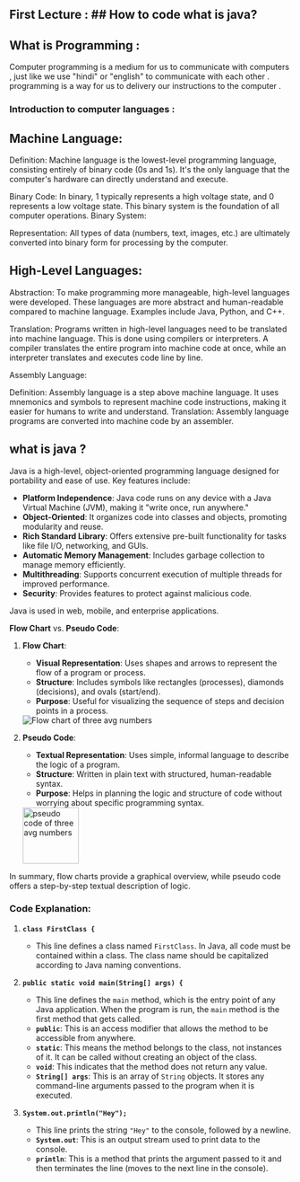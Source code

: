  ## First Lecture : ## How to code  what is java?
 ## What is Programming :
 Computer programming is a medium for us to communicate with computers , just like we use "hindi" or "english" to communicate with each other . programming is a way for us to delivery our instructions to the computer . 
 ### Introduction to computer languages : 
 
 ## Machine Language:

Definition: Machine language is the lowest-level programming language, consisting entirely of binary code (0s and 1s). It's the only language that the computer's hardware can directly understand and execute.

Binary Code: In binary, 1 typically represents a high voltage state, and 0 represents a low voltage state. This binary system is the foundation of all computer operations.
Binary System:


Representation: All types of data (numbers, text, images, etc.) are ultimately converted into binary form for processing by the computer.

## High-Level Languages:

Abstraction: To make programming more manageable, high-level languages were developed. These languages are more abstract and human-readable compared to machine language. Examples include Java, Python, and C++.

Translation: Programs written in high-level languages need to be translated into machine language. This is done using compilers or interpreters. A compiler translates the entire program into machine code at once, while an interpreter translates and executes code line by line.

Assembly Language:

Definition: Assembly language is a step above machine language. It uses mnemonics and symbols to represent machine code instructions, making it easier for humans to write and understand.
Translation: Assembly language programs are converted into machine code by an assembler.
## what is java ?

Java is a high-level, object-oriented programming language designed for portability and ease of use. Key features include:

- **Platform Independence**: Java code runs on any device with a Java Virtual Machine (JVM), making it "write once, run anywhere."
- **Object-Oriented**: It organizes code into classes and objects, promoting modularity and reuse.
- **Rich Standard Library**: Offers extensive pre-built functionality for tasks like file I/O, networking, and GUIs.
- **Automatic Memory Management**: Includes garbage collection to manage memory efficiently.
- **Multithreading**: Supports concurrent execution of multiple threads for improved performance.
- **Security**: Provides features to protect against malicious code.

Java is used in web, mobile, and enterprise applications.


**Flow Chart** vs. **Pseudo Code**:

1. **Flow Chart**:
   - **Visual Representation**: Uses shapes and arrows to represent the flow of a program or process.
   - **Structure**: Includes symbols like rectangles (processes), diamonds (decisions), and ovals (start/end).
   - **Purpose**: Useful for visualizing the sequence of steps and decision points in a process.
   <img src="https://blogger.googleusercontent.com/img/b/R29vZ2xl/AVvXsEgrzHVLquFgHDWVX6Mc1dJzdJgl20N9zr9pHy2vCc4Z5_njsgFJbBUrnRy3DhEkHB_Haw4Ujk7ssEpPKI__73yc5VpV9S837RPlePvc7kZ-16hYoE_LmBQp8hfpuQmsao32Lg5rdlIlUr6X/s563/sum+and+avg+of+three+numbers.PNG" alt ="Flow chart of three avg numbers">

2. **Pseudo Code**:
   - **Textual Representation**: Uses simple, informal language to describe the logic of a program.
   - **Structure**: Written in plain text with structured, human-readable syntax.
   - **Purpose**: Helps in planning the logic and structure of code without worrying about specific programming syntax.
   <img src="https://slideplayer.com/slide/14570513/90/images/6/Algorithm+Example+To+calculate+Average+of+three+numbers%3A+Algorithm%3A.jpg" width="100px" alt="pseudo code of three avg numbers">

In summary, flow charts provide a graphical overview, while pseudo code offers a step-by-step textual description of logic.

### Code  Explanation:

1. **`class FirstClass {`**  
   - This line defines a class named `FirstClass`. In Java, all code must be contained within a class. The class name should be capitalized according to Java naming conventions.

2. **`public static void main(String[] args) {`**  
   - This line defines the `main` method, which is the entry point of any Java application. When the program is run, the `main` method is the first method that gets called.
   - **`public`**: This is an access modifier that allows the method to be accessible from anywhere.
   - **`static`**: This means the method belongs to the class, not instances of it. It can be called without creating an object of the class.
   - **`void`**: This indicates that the method does not return any value.
   - **`String[] args`**: This is an array of `String` objects. It stores any command-line arguments passed to the program when it is executed.

3. **`System.out.println("Hey");`**  
   - This line prints the string `"Hey"` to the console, followed by a newline. 
   - **`System.out`**: This is an output stream used to print data to the console.
   - **`println`**: This is a method that prints the argument passed to it and then terminates the line (moves to the next line in the console).

